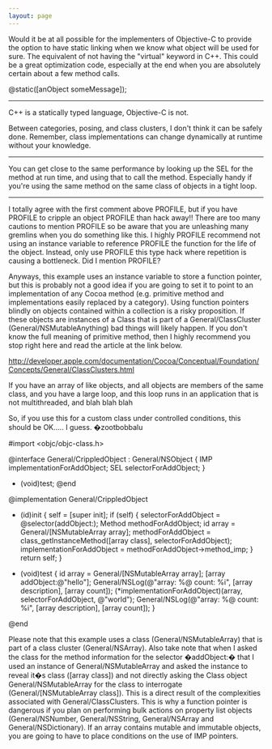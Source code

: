 ```yaml
---
layout: page
---
```


Would it be at all possible for the implementers of Objective-C to provide the option to have static linking when we know what object will be used for sure.  The equivalent of not having the "virtual" keyword in C++.  This could be a great optimization code, especially at the end when you are absolutely certain about a few method calls.

@static([anObject someMessage]);

----

C++ is a statically typed language, Objective-C is not.

Between categories, posing, and class clusters, I don't think it can be safely done. Remember, class implementations can change dynamically at runtime without your knowledge.

----

You can get close to the same performance by looking up the SEL for the method at run time, and using that to call the method.  Especially handy if you're using the same method on the same class of objects in a tight loop.

----

I totally agree with the first comment above PROFILE, but if you have PROFILE to cripple an object PROFILE than hack away!! There are too many cautions to mention PROFILE so be aware that you are unleashing many gremlins when you do something like this. I highly PROFILE recommend not using an instance variable to reference PROFILE the function for the life of the object. Instead, only use PROFILE this type hack where repetition is causing a bottleneck. Did I mention PROFILE?  

Anyways, this example uses an instance variable to store a function pointer, but this is probably not a good idea if you are going to set it to point to an implementation of any Cocoa method (e.g. primitive method and implementations easily replaced by a category). Using function pointers blindly on objects contained within a collection is a risky proposition. If these objects are instances of a Class that is part of a General/ClassCluster (General/NSMutableAnything) bad things will likely happen. If you don't know the full meaning of primitive method, then I highly recommend you stop right here and read the article at the link below. 

http://developer.apple.com/documentation/Cocoa/Conceptual/Foundation/Concepts/General/ClassClusters.html

If you have an array of like objects, and all objects are members of the same class, and you have a large loop, and this loop runs in an application that is not multithreaded, and blah blah blah 

So, if you use this for a custom class under controlled conditions, this should be OK..... I guess.  �zootbobbalu

    

#import <objc/objc-class.h>

@interface General/CrippledObject : General/NSObject {
    IMP implementationForAddObject;
    SEL selectorForAddObject;
}
- (void)test;
@end


@implementation General/CrippledObject 

- (id)init {
    self = [super init];
    if (self) {
        selectorForAddObject = @selector(addObject:);
        Method methodForAddObject;
        id array = General/[NSMutableArray array];
        methodForAddObject = class_getInstanceMethod([array class], selectorForAddObject);
        implementationForAddObject = methodForAddObject->method_imp;
    }
    return self;
}

- (void)test {
    id array = General/[NSMutableArray array];
    [array addObject:@"hello"];
    General/NSLog(@"array: %@ count: %i", [array description], [array count]);
    (*implementationForAddObject)(array, selectorForAddObject, @"world");
    General/NSLog(@"array: %@ count: %i", [array description], [array count]);
}

@end



Please note that this example uses a class (General/NSMutableArray) that is part of a class cluster (General/NSArray). Also take note that when I asked the class for the method information for the selector �addObject:� that I used an instance of General/NSMutableArray and asked the instance to reveal it�s class ([array class]) and not directly asking the Class object General/NSMutableArray for the class to interrogate (General/[NSMutableArray class]).  This is a direct result of the complexities associated with General/ClassClusters. This is why a function pointer is dangerous if you plan on performing bulk actions on property list objects (General/NSNumber, General/NSString, General/NSArray and General/NSDictionary). If an array contains mutable and immutable objects, you are going to have to place conditions on the use of IMP pointers.